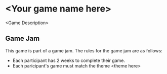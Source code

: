 # \<Your game name here\>
\<Game Description\>
## Game Jam
This game is part of a game jam. The rules for the game jam are as follows:
- Each participant has 2 weeks to complete their game.
- Each paricipant's game must match the theme \<theme here\>
